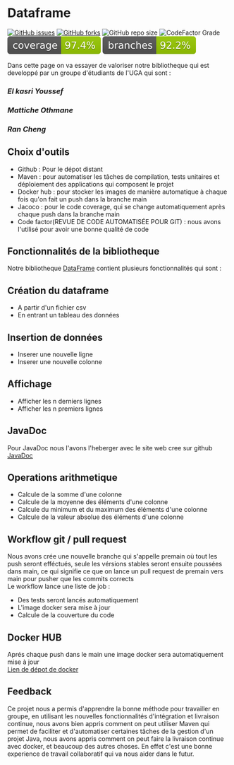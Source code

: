 # Dataframe
[![GitHub issues](https://img.shields.io/github/issues/YoussefElkasri/Dataframe)](https://github.com/YoussefElkasri/Dataframe/issues)
[![GitHub forks](https://img.shields.io/github/forks/YoussefElkasri/Dataframe)](https://github.com/YoussefElkasri/Dataframe/network)
![GitHub repo size](https://img.shields.io/github/repo-size/YoussefElkasri/Dataframe)
![CodeFactor Grade](https://img.shields.io/codefactor/grade/github/YoussefElkasri/Dataframe)
![Coverage](.github/badges/jacoco.svg)
![Branches](.github/badges/branches.svg)


Dans cette page on va essayer de valoriser notre bibliotheque qui est developpé par un groupe d'étudiants de l'UGA qui sont : <br />
### <i> El kasri Youssef </i>
### <i> Mattiche Othmane </i>
### <i> Ran Cheng </i>

## Choix d'outils
  <ul><li>Github : Pour le dépot distant </li>
  <li>Maven : pour automatiser les tâches de compilation, tests unitaires et déploiement des applications qui composent le projet </li>
  <li>Docker hub : pour stocker les images de manière automatique à chaque fois qu'on fait un push dans la branche main </li>
  <li>Jacoco : pour le code coverage, qui se change automatiquement après chaque push dans la branche main </li>
  <li>Code factor(REVUE DE CODE AUTOMATISÉE POUR GIT) : nous avons l'utilisé pour avoir une bonne qualité de code </li></ul>

## Fonctionnalités de la bibliotheque 

  Notre bibliotheque [DataFrame](https://github.com/YoussefElkasri/Dataframe) contient plusieurs fonctionnalités qui sont :
## Création du dataframe
  <ul><li>A partir d'un fichier csv </li>
  <li>En entrant un tableau des données </li></ul>

## Insertion de données
  <ul><li>Inserer une nouvelle ligne </li>
  <li>Inserer une nouvelle colonne </li></ul>

## Affichage 
  <ul><li>Afficher les n derniers lignes <br />
  <li>Afficher les n premiers lignes </li></ul>

## JavaDoc
  Pour JavaDoc nous l'avons l'heberger avec le site web cree sur github [JavaDoc](https://youssefelkasri.github.io/Dataframe/GroupeY/package-summary.html)
## Operations arithmetique 
  <ul><li>Calcule de la somme d'une colonne </li>
  <li>Calcule de la moyenne des éléments d'une colonne </li> 
  <li>Calcule du minimum et du maximum des éléments d'une colonne </li>
  <li>Calcule de la valeur absolue des éléments d'une colonne</li></ul>
 
 ## Workflow git / pull request
 Nous avons crée une nouvelle branche qui s'appelle premain où tout les push seront efféctués, seule les vérsions stables seront ensuite poussées dans main, ce qui signifie ce que on lance un pull request de premain vers main pour pusher que les commits corrects <br />
 Le workflow lance une liste de job : <br />
    <ul><li>Des tests seront lancés automatiquement </li>
    <li>L'image docker sera mise à jour  </li>
    <li>Calcule de la couverture du code</li></ul>

## Docker HUB
  Aprés chaque push dans le main une image docker sera automatiquement mise à jour <br />
  [Lien de dépot de docker](https://hub.docker.com/repository/docker/19982001/dataframe_2022)
  
## Feedback
  Ce projet nous a permis d'apprendre la bonne méthode pour travailler en groupe, en utilisant les nouvelles fonctionnalités d'intégration et livraison continue, nous  avons bien appris comment on peut utiliser Maven qui permet de faciliter et d'automatiser certaines tâches de la gestion d'un projet Java, nous avons appris comment on peut faire la livraison continue avec docker, et beaucoup des autres choses.
  En effet c'est une bonne experience de travail collaboratif qui va nous aider dans le futur.
